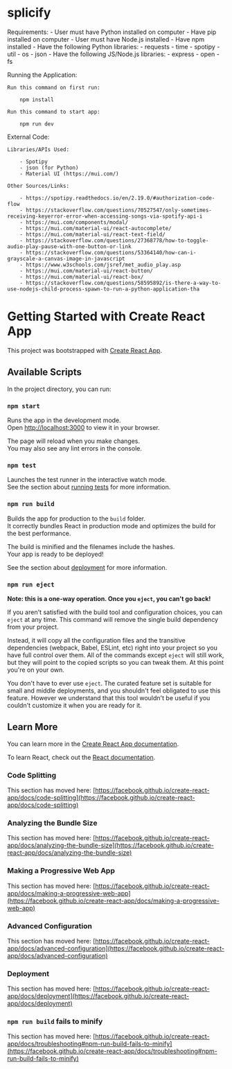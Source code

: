 # splicify
Requirements:
	- User must have Python installed on computer
	- Have pip installed on computer
	- User must have Node.js installed
	- Have npm installed
	- Have the following Python libraries:
		- requests
		- time
		- spotipy
		- util
		- os
		- json
	- Have the following JS/Node.js libraries:
		- express
		- open
		- fs

Running the Application:

	Run this command on first run:

		npm install

	Run this command to start app:
	
		npm run dev

External Code:

	Libraries/APIs Used:
		
		- Spotipy
		- json (for Python)
		- Material UI (https://mui.com/)

	Other Sources/Links:

		- https://spotipy.readthedocs.io/en/2.19.0/#authorization-code-flow
		- https://stackoverflow.com/questions/70527547/only-sometimes-receiving-keyerror-error-when-accessing-songs-via-spotify-api-i
		- https://mui.com/components/modal/
		- https://mui.com/material-ui/react-autocomplete/
		- https://mui.com/material-ui/react-text-field/
		- https://stackoverflow.com/questions/27368778/how-to-toggle-audio-play-pause-with-one-button-or-link
		- https://stackoverflow.com/questions/53364140/how-can-i-grayscale-a-canvas-image-in-javascript
		- https://www.w3schools.com/jsref/met_audio_play.asp
		- https://mui.com/material-ui/react-button/
		- https://mui.com/material-ui/react-box/
		- https://stackoverflow.com/questions/58595892/is-there-a-way-to-use-nodejs-child-process-spawn-to-run-a-python-application-tha

# Getting Started with Create React App

This project was bootstrapped with [Create React App](https://github.com/facebook/create-react-app).

## Available Scripts

In the project directory, you can run:

### `npm start`

Runs the app in the development mode.\
Open [http://localhost:3000](http://localhost:3000) to view it in your browser.

The page will reload when you make changes.\
You may also see any lint errors in the console.

### `npm test`

Launches the test runner in the interactive watch mode.\
See the section about [running tests](https://facebook.github.io/create-react-app/docs/running-tests) for more information.

### `npm run build`

Builds the app for production to the `build` folder.\
It correctly bundles React in production mode and optimizes the build for the best performance.

The build is minified and the filenames include the hashes.\
Your app is ready to be deployed!

See the section about [deployment](https://facebook.github.io/create-react-app/docs/deployment) for more information.

### `npm run eject`

**Note: this is a one-way operation. Once you `eject`, you can't go back!**

If you aren't satisfied with the build tool and configuration choices, you can `eject` at any time. This command will remove the single build dependency from your project.

Instead, it will copy all the configuration files and the transitive dependencies (webpack, Babel, ESLint, etc) right into your project so you have full control over them. All of the commands except `eject` will still work, but they will point to the copied scripts so you can tweak them. At this point you're on your own.

You don't have to ever use `eject`. The curated feature set is suitable for small and middle deployments, and you shouldn't feel obligated to use this feature. However we understand that this tool wouldn't be useful if you couldn't customize it when you are ready for it.

## Learn More

You can learn more in the [Create React App documentation](https://facebook.github.io/create-react-app/docs/getting-started).

To learn React, check out the [React documentation](https://reactjs.org/).

### Code Splitting

This section has moved here: [https://facebook.github.io/create-react-app/docs/code-splitting](https://facebook.github.io/create-react-app/docs/code-splitting)

### Analyzing the Bundle Size

This section has moved here: [https://facebook.github.io/create-react-app/docs/analyzing-the-bundle-size](https://facebook.github.io/create-react-app/docs/analyzing-the-bundle-size)

### Making a Progressive Web App

This section has moved here: [https://facebook.github.io/create-react-app/docs/making-a-progressive-web-app](https://facebook.github.io/create-react-app/docs/making-a-progressive-web-app)

### Advanced Configuration

This section has moved here: [https://facebook.github.io/create-react-app/docs/advanced-configuration](https://facebook.github.io/create-react-app/docs/advanced-configuration)

### Deployment

This section has moved here: [https://facebook.github.io/create-react-app/docs/deployment](https://facebook.github.io/create-react-app/docs/deployment)

### `npm run build` fails to minify

This section has moved here: [https://facebook.github.io/create-react-app/docs/troubleshooting#npm-run-build-fails-to-minify](https://facebook.github.io/create-react-app/docs/troubleshooting#npm-run-build-fails-to-minify)
